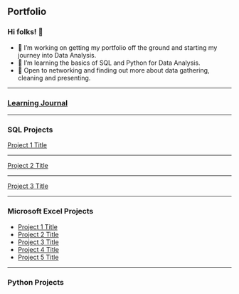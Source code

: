 ## Portfolio

### Hi folks! 👋

- 🔭 I’m working on getting my portfolio off the ground and starting my journey into Data Analysis.
- 🌱 I’m learning the basics of SQL and Python for Data Analysis.
- 🤔 Open to networking and finding out more about data gathering, cleaning and presenting. 


---
### [Learning Journal](/Journal) 

---

### SQL Projects

[Project 1 Title]()
<img src="">

---
[Project 2 Title](/pdf/sample_presentation.pdf)
<img src="">

---
[Project 3 Title](http://example.com/)
<img src="">

---

### Microsoft Excel Projects 

- [Project 1 Title](http://example.com/)
- [Project 2 Title](http://example.com/)
- [Project 3 Title](http://example.com/)
- [Project 4 Title](http://example.com/)
- [Project 5 Title](http://example.com/)

---

### Python Projects
